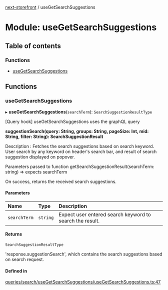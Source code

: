 [next-storefront](../README.md) / useGetSearchSuggestions

# Module: useGetSearchSuggestions

## Table of contents

### Functions

- [useGetSearchSuggestions](useGetSearchSuggestions.md#usegetsearchsuggestions)

## Functions

### useGetSearchSuggestions

▸ **useGetSearchSuggestions**(`searchTerm`): `SearchSuggestionResultType`

[Query hook] useGetSearchSuggestions uses the graphQL query

<b>suggestionSearch(query: String, groups: String, pageSize: Int, mid: String, filter: String): SearchSuggestionResult</b>

Description : Fetches the search suggestions based on search keyword.
User search by any keyword on header's search bar, and result of search suggestion displayed on popover.

Parameters passed to function getSearchSuggestionResult(searchTerm: string) => expects searchTerm

On success, returns the received search suggestions.

#### Parameters

| Name         | Type     | Description                                              |
| :----------- | :------- | :------------------------------------------------------- |
| `searchTerm` | `string` | Expect user entered search keyword to search the result. |

#### Returns

`SearchSuggestionResultType`

'response.suggestionSearch', which contains the search suggestions based on search request.

#### Defined in

[queries/search/useGetSearchSuggestions/useGetSearchSuggestions.ts:47](https://github.com/KiboSoftware/nextjs-storefront/blob/474c22ea/hooks/queries/search/useGetSearchSuggestions/useGetSearchSuggestions.ts#L47)
